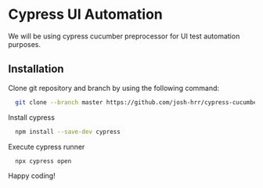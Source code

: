 
# Cypress UI Automation

We will be using cypress cucumber preprocessor for UI test automation purposes.

## Installation

Clone git repository and branch by using the following command:

```bash
  git clone --branch master https://github.com/josh-hrr/cypress-cucumber-playground.git 
```
Install cypress

```bash
  npm install --save-dev cypress
```
Execute cypress runner

```bash
  npx cypress open
```

Happy coding!
